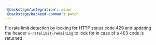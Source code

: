 ```yaml
---
'@backstage/integration': minor
'@backstage/backend-common': patch
---
```


Fix rate limit detection by looking for HTTP status code 429 and updating the header `x-ratelimit-remaining` to look for in case of a 403 code is returned
